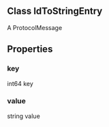 ## Class IdToStringEntry

A ProtocolMessage
## Properties
### key

int64 key
### value

string value
